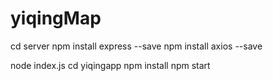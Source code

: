 # yiqingMap

cd server
npm install express --save
npm install axios --save

node index.js
cd yiqingapp
npm install
npm start
